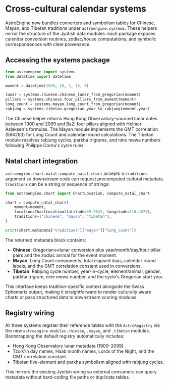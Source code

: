 # Cross-cultural calendar systems

AstroEngine now bundles converters and symbolism tables for Chinese,
Mayan, and Tibetan traditions under `astroengine.systems`.  These
helpers mirror the structure of the Jyotish data modules: each package
exposes calendar conversion routines, zodiac/house computations, and
symbolic correspondences with clear provenance.

## Accessing the systems package

```python
from astroengine import systems
from datetime import datetime

moment = datetime(1949, 10, 1, 15, 0)

lunar = systems.chinese.chinese_lunar_from_gregorian(moment)
pillars = systems.chinese.four_pillars_from_moment(moment)
long_count = systems.mayan.long_count_from_gregorian(moment)
rabjung = systems.tibetan.gregorian_year_to_rabjung(moment.year)
```

The Chinese helper returns Hong Kong Observatory–sourced lunar dates
between 1900 and 2099 and BaZi four pillars aligned with Helmer
Aslaksen's formulas.  The Mayan module implements the GMT correlation
(584283) for Long Count and calendar-round calculations.  The Tibetan
module resolves rabjung cycles, parkha trigrams, and nine mewa numbers
following Philippe Cornu's cycle rules.

## Natal chart integration

`astroengine.chart.natal.compute_natal_chart` accepts a `traditions`
argument so downstream code can request precomputed cultural metadata.
`traditions` can be a string or sequence of strings:

```python
from astroengine.chart import ChartLocation, compute_natal_chart

chart = compute_natal_chart(
    moment=moment,
    location=ChartLocation(latitude=39.9042, longitude=116.4074),
    traditions=("chinese", "mayan", "tibetan"),
)

print(chart.metadata["traditions"]["mayan"]["long_count"])
```

The returned metadata block contains:

- **Chinese**: Gregorian↔︎lunar conversion plus year/month/day/hour
  pillar pairs and the zodiac animal for the event moment.
- **Mayan**: Long Count components, total elapsed days, calendar round
  labels, and the GMT correlation constant used in conversions.
- **Tibetan**: Rabjung cycle number, year-in-cycle, element/animal,
  gender, parkha trigram, nine mewa number, and the cycle's Gregorian
  start year.

This interface keeps tradition-specific context alongside the Swiss
Ephemeris output, making it straightforward to render culturally aware
charts or pass structured data to downstream scoring modules.

## Registry wiring

All three systems register their reference tables with the
`AstroRegistry` via the new `astroengine.modules.chinese`, `.mayan`, and
`.tibetan` modules.  Bootstrapping the default registry automatically
includes:

- Hong Kong Observatory lunar metadata (1900–2099).
- Tzolk'in day names, Haab month names, Lords of the Night, and the GMT
  correlation constant.
- Tibetan five-element and parkha symbolism aligned with rabjung cycles.

This mirrors the existing Jyotish wiring so external consumers can query
metadata without hard-coding file paths or duplicate tables.

